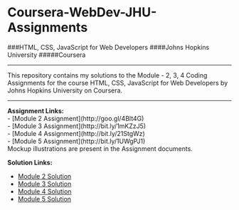 # Coursera-WebDev-JHU-Assignments

###HTML, CSS, JavaScript for Web Developers
####Johns Hopkins University
#####Coursera
<hr>
This repository contains my solutions to the Module - 2, 3, 4 Coding Assignments for the course HTML, CSS, JavaScript for Web Developers by Johns Hopkins University on Coursera. <br>

<hr>
<b>Assignment Links:</b> <br>
- [Module 2 Assignment](http://goo.gl/4Blt4G) <br>
- [Module 3 Assignment](http://bit.ly/1mKZzJ5) <br>
- [Module 4 Assignment](http://bit.ly/21StgWz) <br>
- [Module 5 Assignment](http://bit.ly/1UWgPJ1) <br>
Mockup illustrations are present in the Assignment documents.
<br>

<b>Solution Links:</b> <br>
- [Module 2 Solution](https://amruthanair97.github.io/coursera-html-css/mod2-soln/index.html) <br>
- [Module 3 Solution](https://amruthanair97.github.io/coursera-html-css/mod3-Soln/index.html) <br>
- [Module 4 Solution](https://amruthanair97.github.io/coursera-html-css/Mod4-Soln/index.html) <br>
- [Module 5 Solution](https://amruthanair97.github.io/coursera-html-css/Mod4-Soln/index.html) <br>
